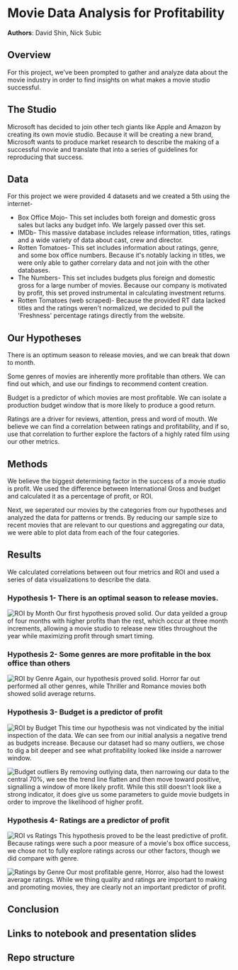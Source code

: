 # Movie Data Analysis for Profitability

**Authors**: David Shin, Nick Subic

## Overview

For this project, we've been prompted to gather and analyze data about the movie industry in order to find insights on what makes a movie studio successful.

## The Studio

Microsoft has decided to join other tech giants like Apple and Amazon by creating its own movie studio. Because it will be creating a new brand, Microsoft wants to produce market research to describe the making of a successful movie and translate that into a series of guidelines for reproducing that success.

## Data

For this project we were provided 4 datasets and we created a 5th using the internet-
* Box Office Mojo- This set includes both foreign and domestic gross sales but lacks any budget info. We largely passed over this set.
* IMDb- This massive database includes release information, titles, ratings and a wide variety of data about cast, crew and director. 
* Rotten Tomatoes- This set includes information about ratings, genre, and some box office numbers. Because it's notably lacking in titles, we were only able to gather correlary data and not join with the other databases.
* The Numbers- This set includes budgets plus foreign and domestic gross for a large number of movies. Because our company is motivated by profit, this set proved instrumental in calculating investment returns.
* Rotten Tomatoes (web scraped)- Because the provided RT data lacked titles and the ratings weren't normalized, we decided to pull the 'Freshness' percentage ratings directly from the website.

## Our Hypotheses

There is an optimum season to release movies, and we can break that down to month.

Some genres of movies are inherently more profitable than others. We can find out which, and use our findings to recommend content creation.

Budget is a predictor of which movies are most profitable. We can isolate a production budget window that is more likely to produce a good return.

Ratings are a driver for reviews, attention, press and word of mouth. We believe we can find a correlation between ratings and profitability, and if so, use that correlation to further explore the factors of a highly rated film using our other metrics.

## Methods

We believe the biggest determining factor in the success of a movie studio is profit. We used the difference between International Gross and budget and calculated it as a percentage of profit, or ROI. 

Next, we seperated our movies by the categories from our hypotheses and analyzed the data for patterns or trends. By reducing our sample size to recent movies that are relevant to our questions and aggregating our data, we were able to plot data from each of the four categories.

## Results

We calculated correlations between out four metrics and ROI and used a series of data visualizations to describe the data.

### Hypothesis 1- There is an optimal season to release movies.
![ROI by Month](/images/roi_by_month.png)
Our first hypothesis proved solid. Our data yeilded a group of four months with higher profits than the rest, which occur at three month increments, allowing a movie studio to release new titles throughout the year while maximizing profit through smart timing. 

### Hypothesis 2- Some genres are more profitable in the box office than others
![ROI by Genre](/images/ROI_genre.png)
Again, our hypothesis proved solid. Horror far out performed all other genres, while Thriller and Romance movies both showed solid average returns.

### Hypothesis 3- Budget is a predictor of profit
![ROI by Budget](/images/ROI_budget_fulldata.png)
This time our hypothesis was not vindicated by the initial inspection of the data. We can see from our initial analysis a negative trend as budgets increase. Because our dataset had so many outliers, we chose to dig a bit deeper and see what profitability looked like inside a narrower window.

![Budget outliers](/images/budget_outliers.png)
By removing outlying data, then narrowing our data to the central 70%, we see the trend line flatten and then move toward positive, signalling a window of more likely profit. While this still doesn't look like a strong indicator, it does give us some parameters to guide movie budgets in order to improve the likelihood of higher profit.

### Hypothesis 4- Ratings are a predictor of profit
![ROI vs Ratings](/images/ROI_vs_rating.png)
This hypothesis proved to be the least predictive of profit. Because ratings were such a poor measure of a movie's box office success, we chose not to fully explore ratings across our other factors, though we did compare with genre.

![Ratings by Genre](/images/genre_ratings.png)
Our most profitable genre, Horror, also had the lowest average ratings. While we thing quality and ratings are important to making and promoting movies, they are clearly not an important predictor of profit.

## Conclusion


## Links to notebook and presentation slides

## Repo structure